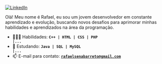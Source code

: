 [![LinkedIn](https://img.shields.io/badge/LinkedIn-010001?style=for-the-badge&logo=linkedin&logoColor=white)](https://www.linkedin.com/in/rafaznj/)

Olá! Meu nome é Rafael, eu sou um jovem desenvolvedor em constante aprendizado e evolução, buscando novos desafios para aprimorar minhas habilidades e aprendizados na área da programação. 
- 👨🏽‍💻 Habilidades: <code>**C++ | HTML | CSS | PHP |...**</code>
- 🌱 Estudando: <code>**Java | SQL | MySQL |...**</code>
- 📫 E-mail para contato: <code>**rafaelsenabarreto@gmail.com**</code>
